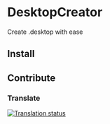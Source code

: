 # DesktopCreator
Create .desktop with ease

## Install 

## Contribute 

### Translate 

[![Translation status](https://hosted.weblate.org/widgets/desktop-creator/-/desktop-creator/open-graph.png)](https://hosted.weblate.org/engage/desktop-creator/)
